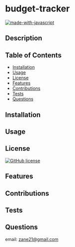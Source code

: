 # budget-tracker

[![made-with-javascript](https://img.shields.io/badge/Made%20with-JavaScript-1f425f.svg)](https://www.javascript.com)


## Description 




## Table of Contents 


* [Installation](#installation)
* [Usage](#usage)
* [License](#license)
* [Features](#features)
* [Contributions](#contributions)
* [Tests](#tests)
* [Questions](#questions)


## Installation




## Usage 





## License


[![GitHub license](https://img.shields.io/github/license/Naereen/StrapDown.js.svg)](https://github.com/Naereen/StrapDown.js/blob/master/LICENSE)


## Features


## Contributions

## Tests



## Questions

email: zane21@gmail.com


